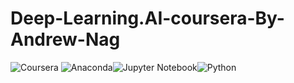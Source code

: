 # Deep-Learning.AI-coursera-By-Andrew-Nag
![Coursera](https://img.shields.io/badge/Coursera-%230056D2.svg?style=for-the-badge&logo=Coursera&logoColor=white) ![Anaconda](https://img.shields.io/badge/Anaconda-%2344A833.svg?style=for-the-badge&logo=anaconda&logoColor=white)![Jupyter Notebook](https://img.shields.io/badge/jupyter-%23FA0F00.svg?style=for-the-badge&logo=jupyter&logoColor=white)![Python](https://img.shields.io/badge/python-3670A0?style=for-the-badge&logo=python&logoColor=ffdd54)


